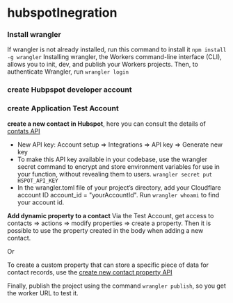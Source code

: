 # hubspotInegration

### Install wrangler
If wrangler is not already installed, run this command to install it ``` npm install -g wrangler ```
Installing wrangler, the Workers command-line interface (CLI), allows you to init, dev, and publish your Workers projects.
Then, to authenticate Wrangler, run ``` wrangler login ```

### create Hubpspot developer account
### create Application Test Account
**create a new contact in Hubspot**, here you can consult the details of [contats API](https://legacydocs.hubspot.com/docs/methods/contacts/create_contact)
- New API key: Account setup => Integrations => API key => Generate new key
- To make this API key available in your codebase, use the wrangler secret command to encrypt and store environment variables for use in your function,
without revealing them to users.  ``` wrangler secret put HSPOT_API_KEY ```
- In the wrangler.toml file of your project’s directory, add your Cloudflare account ID account_id = "yourAccountId". Run ```wrangler whoami``` to find your account id.

**Add dynamic property to a contact**
Via the Test Account, get access to contacts => actions => modify properties => create a property.
Then it is possible to use the property created in the body when adding a new contact.

Or

To create a custom property that can store a specific piece of data for contact records, use the [create new contact property API](https://legacydocs.hubspot.com/docs/methods/contacts/v2/create_contacts_property)

Finally, publish the project using the command ``` wrangler publish ```, so you get the worker URL to test it.
